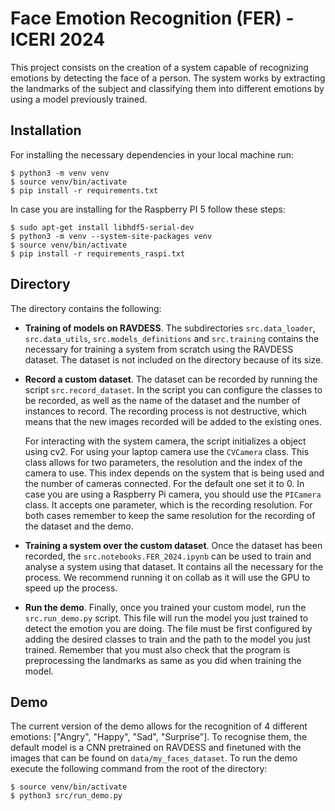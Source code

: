 # Face Emotion Recognition (FER) - ICERI 2024

This project consists on the creation of a system capable of recognizing emotions by detecting the face of a person. The system works by extracting the landmarks of the subject and classifying them into different emotions by using a model previously trained.

## Installation

For installing the necessary dependencies in your local machine run:

```console
$ python3 -m venv venv
$ source venv/bin/activate
$ pip install -r requirements.txt
```

In case you are installing for the Raspberry PI 5 follow these steps:

```console
$ sudo apt-get install libhdf5-serial-dev
$ python3 -m venv --system-site-packages venv
$ source venv/bin/activate
$ pip install -r requirements_raspi.txt
```

## Directory

The directory contains the following:

-   **Training of models on RAVDESS**. The subdirectories `src.data_loader`, `src.data_utils`, `src.models_definitions` and `src.training` contains the necessary for training a system from scratch using the RAVDESS dataset. The dataset is not included on the directory because of its size.

-   **Record a custom dataset**. The dataset can be recorded by running the script `src.record_dataset`. In the script you can configure the classes to be recorded, as well as the name of the dataset and the number of instances to record. The recording process is not destructive, which means that the new images recorded will be added to the existing ones.

    For interacting with the system camera, the script initializes a object using cv2. For using your laptop camera use the `CVCamera` class. This class allows for two parameters, the resolution and the index of the camera to use. This index depends on the system that is being used and the number of cameras connected. For the default one set it to 0. In case you are using a Raspberry Pi camera, you should use the `PICamera` class. It accepts one parameter, which is the recording resolution. For both cases remember to keep the same resolution for the recording of the dataset and the demo.

-   **Training a system over the custom dataset**. Once the dataset has been recorded, the `src.notebooks.FER_2024.ipynb` can be used to train and analyse a system using that dataset. It contains all the necessary for the process. We recommend running it on collab as it will use the GPU to speed up the process.

-   **Run the demo**. Finally, once you trained your custom model, run the `src.run_demo.py` script. This file will run the model you just trained to detect the emotion you are doing. The file must be first configured by adding the desired classes to train and the path to the model you just trained. Remember that you must also check that the program is preprocessing the landmarks as same as you did when training the model.

## Demo

The current version of the demo allows for the recognition of 4 different emotions: ["Angry", "Happy", "Sad", "Surprise"]. To recognise them, the default model is a CNN pretrained on RAVDESS and finetuned with the images that can be found on `data/my_faces_dataset`. To run the demo execute the following command from the root of the directory:

```console
$ source venv/bin/activate
$ python3 src/run_demo.py
```
